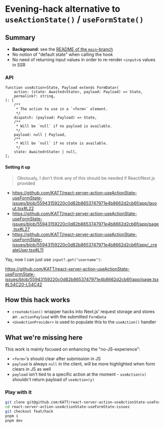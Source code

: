 # Evening-hack alternative to `useActionState()` / `useFormState()`

## Summary

-   **Background:** see the [README of the `main`-branch](https://github.com/KATT/react-server-action-useActionState-useFormState-issues/tree/main)
-   No notion of "default state" when calling the hook
-   No need of returning input values in order to re-render `<input>`s values in SSR

### API

```tsx
function useAction<State, Payload extends FormData>(
	action: (state: Awaited<State>, payload: Payload) => State,
	permalink?: string,
): [
	/**
	 * The action to use in a `<form>` element.
	 */
	dispatch: (payload: Payload) => State,
	/**
	 * Will be `null` if no payload is available.
	 */
	payload: null | Payload,
	/**
	 * Will be `null` if no state is available.
	 */
	state: Awaited<State> | null,
];
```

#### Setting it up

> Obviously, I don't think any of this should be needed if React/Next.js provided

-   https://github.com/KATT/react-server-action-useActionState-useFormState-issues/blob/55943159220c0d82b8653747971e4b8662d2cb6f/app/layout.tsx#L22
-   https://github.com/KATT/react-server-action-useActionState-useFormState-issues/blob/55943159220c0d82b8653747971e4b8662d2cb6f/app/page.tsx#L27
-   https://github.com/KATT/react-server-action-useActionState-useFormState-issues/blob/55943159220c0d82b8653747971e4b8662d2cb6f/app/_createUser.tsx#L11

Yay, now I can just use `input?.get("username")`:

https://github.com/KATT/react-server-action-useActionState-useFormState-issues/blob/55943159220c0d82b8653747971e4b8662d2cb6f/app/page.tsx#L54C20-L54C42

## How this hack works

-   `createAction()` wrapper hacks into Next.js' request storage and stores an `.actionPayload` with the submitted `FormData`
-   `<UseActionProvider>` is used to populate this to the `useAction()` handler

## What we're missing here

This work is mainly focused on enhancing the "no-JS-experience":

-   `<form>`'s should clear after submission in JS
-   `payload` is always `null` in the client, will be more highlighted when form clears in JS as well
-   `payload` isn't tied to a specific action at the moment - `useAction(x)` shouldn't return payload of `useAction(y)`

### Play with it

```sh
git clone git@github.com:KATT/react-server-action-useActionState-useFormState-issues.git
cd react-server-action-useActionState-useFormState-issues
git checkout feat/hack
pnpm i
pnpm dev
```
